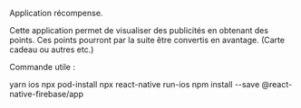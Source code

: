 
Application récompense.

Cette application permet de visualiser des publicités en obtenant des points. Ces points pourront par la suite être convertis en avantage. (Carte cadeau ou autres etc.)

Commande utile :

yarn ios
npx pod-install
npx react-native run-ios
npm install --save @react-native-firebase/app
